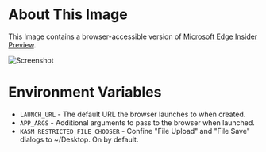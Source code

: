 # About This Image

This Image contains a browser-accessible version of [Microsoft Edge Insider Preview](https://www.microsoftedgeinsider.com/en-us/download?platform=linux-deb).

![Screenshot][Image_Screenshot]

[Image_Screenshot]: https://f.hubspotusercontent30.net/hubfs/5856039/dockerhub/image-screenshots/edge.png "Image Screenshot"

# Environment Variables

* `LAUNCH_URL` - The default URL the browser launches to when created.
* `APP_ARGS` - Additional arguments to pass to the browser when launched.
* `KASM_RESTRICTED_FILE_CHOOSER` - Confine "File Upload" and "File Save"
  dialogs to ~/Desktop. On by default.
